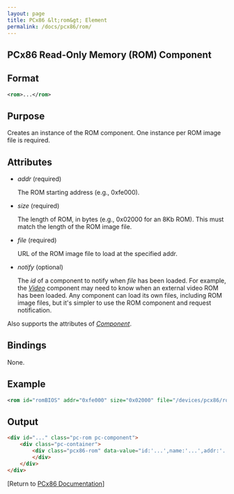 ```yaml
---
layout: page
title: PCx86 &lt;rom&gt; Element
permalink: /docs/pcx86/rom/
---
```


PCx86 Read-Only Memory (ROM) Component
--------------------------------------

Format
------

```xml
<rom>...</rom>
```

Purpose
-------

Creates an instance of the ROM component. One instance per ROM image file is required.

Attributes
----------

 * *addr* (required)
 
	The ROM starting address (e.g., 0xfe000).
	
 * *size* (required)
 
	The length of ROM, in bytes (e.g., 0x02000 for an 8Kb ROM). This must match the length of the ROM image file.
	
 * *file* (required)
 
	URL of the ROM image file to load at the specified addr.
	
 * *notify* (optional)
 
	The *id* of a component to notify when *file* has been loaded. For example, the *[Video](/docs/pcx86/video/)*
	component may need to know when an external video ROM has been loaded. Any component can load its own files,
	including ROM image files, but it's simpler to use the ROM component and request notification.
	
Also supports the attributes of *[Component](/docs/pcx86/component/)*.

Bindings
--------

None.

Example
-------

```xml
<rom id="romBIOS" addr="0xfe000" size="0x02000" file="/devices/pcx86/rom/5150/bios/1981-04-24.json"/>
```

Output
------

```html
<div id="..." class="pc-rom pc-component">
    <div class="pc-container">
        <div class="pcx86-rom" data-value="id:'...',name:'...',addr:'...',size:'...',file:'...'">
        </div>
    </div>
</div>
```

[Return to [PCx86 Documentation](..)]
